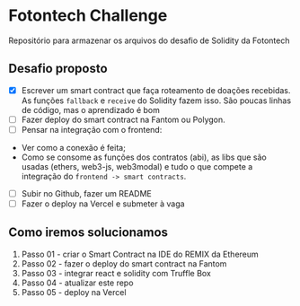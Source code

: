 # Fotontech Challenge
Repositório para armazenar os arquivos do desafio de Solidity da Fotontech

## Desafio proposto
- [x]  Escrever um smart contract que faça roteamento de doações recebidas. As funções `fallback` e `receive` do Solidity fazem isso. São poucas linhas de código, mas o aprendizado é bom
- [ ]  Fazer deploy do smart contract na Fantom ou Polygon.
- [ ]  Pensar na integração com o frontend:
  - Ver como a conexão é feita;
  - Como se consome as funções dos contratos (abi), as libs que são usadas (ethers, web3-js, web3modal) e tudo o que compete a integração do `frontend -> smart contracts`.
- [ ]  Subir no Github, fazer um README
- [ ]  Fazer o deploy na Vercel e submeter à vaga

## Como iremos solucionamos
1) Passo 01 - criar o Smart Contract na IDE do REMIX da Ethereum
2) Passo 02 - fazer o deploy do smart contract na Fantom
3) Passo 03 - integrar react e solidity com Truffle Box
4) Passo 04 - atualizar este repo
5) Passo 05 - deploy na Vercel
